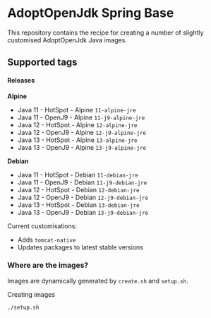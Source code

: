 # AdoptOpenJdk Spring Base

This repository contains the recipe for creating a number of slightly customised AdoptOpenJdk Java images.

## Supported tags

#### Releases

**Alpine**

* Java 11 - HotSpot - Alpine `11-alpine-jre`
* Java 11 - OpenJ9 - Alpine `11-j9-alpine-jre`
* Java 12 - HotSpot - Alpine `12-alpine-jre`
* Java 12 - OpenJ9 - Alpine `12-j9-alpine-jre`
* Java 13 - HotSpot - Alpine `13-alpine-jre`
* Java 13 - OpenJ9 - Alpine `13-j9-alpine-jre`

**Debian**

* Java 11 - HotSpot - Debian `11-debian-jre`
* Java 11 - OpenJ9 - Debian `11-j9-debian-jre`
* Java 12 - HotSpot - Debian `12-debian-jre`
* Java 12 - OpenJ9 - Debian `12-j9-debian-jre`
* Java 13 - HotSpot - Debian `13-debian-jre`
* Java 13 - OpenJ9 - Debian `13-j9-debian-jre`


Current customisations:

* Adds `tomcat-native`
* Updates packages to latest stable versions

### Where are the images?

Images are dynamically generated by `create.sh` and `setup.sh`.

Creating images

```bash
./setup.sh
```